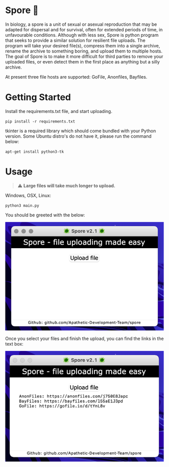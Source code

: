 # Spore :microbe:

In biology, a spore is a unit of sexual or asexual reproduction that may be adapted for dispersal and for survival, often for extended periods of time, in unfavourable conditions. Although with less sex, Spore is python program that seeks to provide a similar solution for resilient file uploads. The program will take your desired file(s), compress them into a single archive, rename the archive to something boring, and upload them to multiple hosts. The goal of Spore is to make it more difficult for third parties to remove your uploaded files, or even detect them in the first place as anything but a silly archive.

At present three file hosts are supported: GoFile, Anonfiles, Bayfiles. 

# Getting Started

Install the requirements.txt file, and start uploading.

`pip install -r requirements.txt`

tkinter is a required library which should come bundled with your Python version. Some Ubuntu distro's do not have it, please run the command below:

`apt-get install python3-tk`

# Usage

> :warning: **Large files will take much longer to upload.**

Windows, OSX, Linux:

`python3 main.py`

You should be greeted with the below:

![spore](images/main.png)

Once you select your files and finish the upload, you can find the links in the text box:

![uploaded](images/main-downloaded.png)

